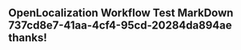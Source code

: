 <properties
ms.topic="hero-topic1"
ms.test1="hero-topic"
ms.test2="test"/>

## OpenLocalization Workflow Test MarkDown 737cd8e7-41aa-4cf4-95cd-20284da894ae thanks!
